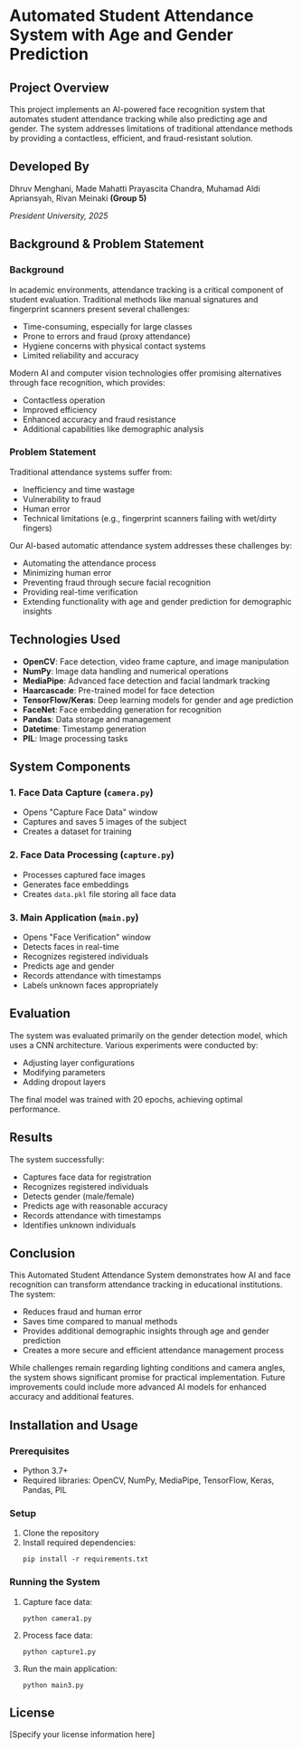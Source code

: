 # Automated Student Attendance System with Age and Gender Prediction

## Project Overview
This project implements an AI-powered face recognition system that automates student attendance tracking while also predicting age and gender. The system addresses limitations of traditional attendance methods by providing a contactless, efficient, and fraud-resistant solution.

## Developed By
Dhruv Menghani, Made Mahatti Prayascita Chandra, Muhamad Aldi Apriansyah, Rivan Meinaki **(Group 5)**

*President University, 2025*

## Background & Problem Statement

### Background
In academic environments, attendance tracking is a critical component of student evaluation. Traditional methods like manual signatures and fingerprint scanners present several challenges:

- Time-consuming, especially for large classes
- Prone to errors and fraud (proxy attendance)
- Hygiene concerns with physical contact systems
- Limited reliability and accuracy

Modern AI and computer vision technologies offer promising alternatives through face recognition, which provides:
- Contactless operation
- Improved efficiency
- Enhanced accuracy and fraud resistance
- Additional capabilities like demographic analysis

### Problem Statement
Traditional attendance systems suffer from:
- Inefficiency and time wastage
- Vulnerability to fraud
- Human error
- Technical limitations (e.g., fingerprint scanners failing with wet/dirty fingers)

Our AI-based automatic attendance system addresses these challenges by:
- Automating the attendance process
- Minimizing human error
- Preventing fraud through secure facial recognition
- Providing real-time verification
- Extending functionality with age and gender prediction for demographic insights

## Technologies Used

- **OpenCV**: Face detection, video frame capture, and image manipulation
- **NumPy**: Image data handling and numerical operations
- **MediaPipe**: Advanced face detection and facial landmark tracking
- **Haarcascade**: Pre-trained model for face detection
- **TensorFlow/Keras**: Deep learning models for gender and age prediction
- **FaceNet**: Face embedding generation for recognition
- **Pandas**: Data storage and management
- **Datetime**: Timestamp generation
- **PIL**: Image processing tasks

## System Components

### 1. Face Data Capture (`camera.py`)
- Opens "Capture Face Data" window
- Captures and saves 5 images of the subject
- Creates a dataset for training

### 2. Face Data Processing (`capture.py`)
- Processes captured face images
- Generates face embeddings
- Creates `data.pkl` file storing all face data

### 3. Main Application (`main.py`)
- Opens "Face Verification" window
- Detects faces in real-time
- Recognizes registered individuals
- Predicts age and gender
- Records attendance with timestamps
- Labels unknown faces appropriately

## Evaluation
The system was evaluated primarily on the gender detection model, which uses a CNN architecture. Various experiments were conducted by:
- Adjusting layer configurations
- Modifying parameters
- Adding dropout layers

The final model was trained with 20 epochs, achieving optimal performance.

## Results
The system successfully:
- Captures face data for registration
- Recognizes registered individuals
- Detects gender (male/female)
- Predicts age with reasonable accuracy
- Records attendance with timestamps
- Identifies unknown individuals

## Conclusion
This Automated Student Attendance System demonstrates how AI and face recognition can transform attendance tracking in educational institutions. The system:

- Reduces fraud and human error
- Saves time compared to manual methods
- Provides additional demographic insights through age and gender prediction
- Creates a more secure and efficient attendance management process

While challenges remain regarding lighting conditions and camera angles, the system shows significant promise for practical implementation. Future improvements could include more advanced AI models for enhanced accuracy and additional features.

## Installation and Usage

### Prerequisites
- Python 3.7+
- Required libraries: OpenCV, NumPy, MediaPipe, TensorFlow, Keras, Pandas, PIL

### Setup
1. Clone the repository
2. Install required dependencies:
   ```
   pip install -r requirements.txt
   ```

### Running the System
1. Capture face data:
   ```
   python camera1.py
   ```
2. Process face data:
   ```
   python capture1.py
   ```
3. Run the main application:
   ```
   python main3.py
   ```

## License
[Specify your license information here]
